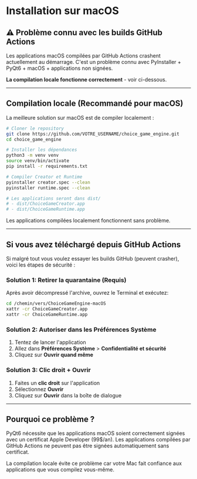 # Installation sur macOS

## ⚠️ Problème connu avec les builds GitHub Actions

Les applications macOS compilées par GitHub Actions crashent actuellement au démarrage. C'est un problème connu avec PyInstaller + PyQt6 + macOS + applications non signées.

**La compilation locale fonctionne correctement** - voir ci-dessous.

---

## Compilation locale (Recommandé pour macOS)

La meilleure solution sur macOS est de compiler localement :

```bash
# Cloner le repository
git clone https://github.com/VOTRE_USERNAME/choice_game_engine.git
cd choice_game_engine

# Installer les dépendances
python3 -m venv venv
source venv/bin/activate
pip install -r requirements.txt

# Compiler Creator et Runtime
pyinstaller creator.spec --clean
pyinstaller runtime.spec --clean

# Les applications seront dans dist/
# - dist/ChoiceGameCreator.app
# - dist/ChoiceGameRuntime.app
```

Les applications compilées localement fonctionnent sans problème.

---

## Si vous avez téléchargé depuis GitHub Actions

Si malgré tout vous voulez essayer les builds GitHub (peuvent crasher), voici les étapes de sécurité :

### Solution 1: Retirer la quarantaine (Requis)

Après avoir décompressé l'archive, ouvrez le Terminal et exécutez:

```bash
cd /chemin/vers/ChoiceGameEngine-macOS
xattr -cr ChoiceGameCreator.app
xattr -cr ChoiceGameRuntime.app
```

### Solution 2: Autoriser dans les Préférences Système

1. Tentez de lancer l'application
2. Allez dans **Préférences Système** > **Confidentialité et sécurité**
3. Cliquez sur **Ouvrir quand même**

### Solution 3: Clic droit + Ouvrir

1. Faites un **clic droit** sur l'application
2. Sélectionnez **Ouvrir**
3. Cliquez sur **Ouvrir** dans la boîte de dialogue

---

## Pourquoi ce problème ?

PyQt6 nécessite que les applications macOS soient correctement signées avec un certificat Apple Developer (99$/an). Les applications compilées par GitHub Actions ne peuvent pas être signées automatiquement sans certificat.

La compilation locale évite ce problème car votre Mac fait confiance aux applications que vous compilez vous-même.

